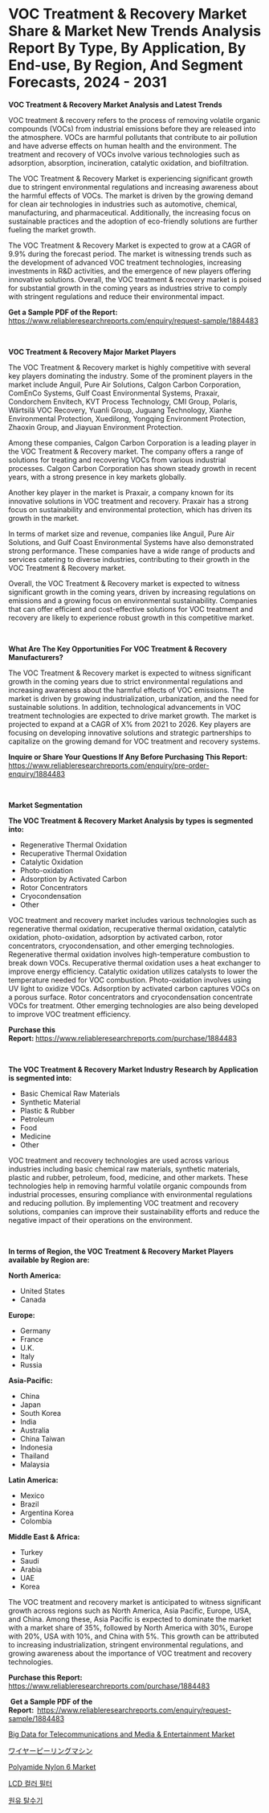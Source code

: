 <p><h1>VOC Treatment & Recovery Market Share & Market New Trends Analysis Report By Type, By Application, By End-use, By Region, And Segment Forecasts, 2024 - 2031</h1></p><p><strong>VOC Treatment & Recovery Market Analysis and Latest Trends</strong></p>
<p><p>VOC treatment & recovery refers to the process of removing volatile organic compounds (VOCs) from industrial emissions before they are released into the atmosphere. VOCs are harmful pollutants that contribute to air pollution and have adverse effects on human health and the environment. The treatment and recovery of VOCs involve various technologies such as adsorption, absorption, incineration, catalytic oxidation, and biofiltration.</p><p>The VOC Treatment & Recovery Market is experiencing significant growth due to stringent environmental regulations and increasing awareness about the harmful effects of VOCs. The market is driven by the growing demand for clean air technologies in industries such as automotive, chemical, manufacturing, and pharmaceutical. Additionally, the increasing focus on sustainable practices and the adoption of eco-friendly solutions are further fueling the market growth.</p><p>The VOC Treatment & Recovery Market is expected to grow at a CAGR of 9.9% during the forecast period. The market is witnessing trends such as the development of advanced VOC treatment technologies, increasing investments in R&D activities, and the emergence of new players offering innovative solutions. Overall, the VOC treatment & recovery market is poised for substantial growth in the coming years as industries strive to comply with stringent regulations and reduce their environmental impact.</p></p>
<p><strong>Get a Sample PDF of the Report:&nbsp;</strong> <a href="https://www.reliableresearchreports.com/enquiry/request-sample/1884483">https://www.reliableresearchreports.com/enquiry/request-sample/1884483</a></p>
<p>&nbsp;</p>
<p><strong>VOC Treatment & Recovery Major Market Players</strong></p>
<p><p>The VOC Treatment & Recovery market is highly competitive with several key players dominating the industry. Some of the prominent players in the market include Anguil, Pure Air Solutions, Calgon Carbon Corporation, ComEnCo Systems, Gulf Coast Environmental Systems, Praxair, Condorchem Envitech, KVT Process Technology, CMI Group, Polaris, Wärtsilä VOC Recovery, Yuanli Group, Juguang Technology, Xianhe Environmental Protection, Xuedilong, Yongqing Environment Protection, Zhaoxin Group, and Jiayuan Environment Protection.</p><p>Among these companies, Calgon Carbon Corporation is a leading player in the VOC Treatment & Recovery market. The company offers a range of solutions for treating and recovering VOCs from various industrial processes. Calgon Carbon Corporation has shown steady growth in recent years, with a strong presence in key markets globally.</p><p>Another key player in the market is Praxair, a company known for its innovative solutions in VOC treatment and recovery. Praxair has a strong focus on sustainability and environmental protection, which has driven its growth in the market.</p><p>In terms of market size and revenue, companies like Anguil, Pure Air Solutions, and Gulf Coast Environmental Systems have also demonstrated strong performance. These companies have a wide range of products and services catering to diverse industries, contributing to their growth in the VOC Treatment & Recovery market.</p><p>Overall, the VOC Treatment & Recovery market is expected to witness significant growth in the coming years, driven by increasing regulations on emissions and a growing focus on environmental sustainability. Companies that can offer efficient and cost-effective solutions for VOC treatment and recovery are likely to experience robust growth in this competitive market.</p></p>
<p>&nbsp;</p>
<p><strong>What Are The Key Opportunities For VOC Treatment & Recovery Manufacturers?</strong></p>
<p><p>The VOC Treatment & Recovery market is expected to witness significant growth in the coming years due to strict environmental regulations and increasing awareness about the harmful effects of VOC emissions. The market is driven by growing industrialization, urbanization, and the need for sustainable solutions. In addition, technological advancements in VOC treatment technologies are expected to drive market growth. The market is projected to expand at a CAGR of X% from 2021 to 2026. Key players are focusing on developing innovative solutions and strategic partnerships to capitalize on the growing demand for VOC treatment and recovery systems.</p></p>
<p><strong>Inquire or Share Your Questions If Any Before Purchasing This Report:</strong> <a href="https://www.reliableresearchreports.com/enquiry/pre-order-enquiry/1884483">https://www.reliableresearchreports.com/enquiry/pre-order-enquiry/1884483</a></p>
<p>&nbsp;</p>
<p><strong>Market Segmentation</strong></p>
<p><strong>The VOC Treatment & Recovery Market Analysis by types is segmented into:</strong></p>
<p><ul><li>Regenerative Thermal Oxidation</li><li>Recuperative Thermal Oxidation</li><li>Catalytic Oxidation</li><li>Photo-oxidation</li><li>Adsorption by Activated Carbon</li><li>Rotor Concentrators</li><li>Cryocondensation</li><li>Other</li></ul></p>
<p><p>VOC treatment and recovery market includes various technologies such as regenerative thermal oxidation, recuperative thermal oxidation, catalytic oxidation, photo-oxidation, adsorption by activated carbon, rotor concentrators, cryocondensation, and other emerging technologies. Regenerative thermal oxidation involves high-temperature combustion to break down VOCs. Recuperative thermal oxidation uses a heat exchanger to improve energy efficiency. Catalytic oxidation utilizes catalysts to lower the temperature needed for VOC combustion. Photo-oxidation involves using UV light to oxidize VOCs. Adsorption by activated carbon captures VOCs on a porous surface. Rotor concentrators and cryocondensation concentrate VOCs for treatment. Other emerging technologies are also being developed to improve VOC treatment efficiency.</p></p>
<p><strong>Purchase this Report:&nbsp;</strong><a href="https://www.reliableresearchreports.com/purchase/1884483">https://www.reliableresearchreports.com/purchase/1884483</a></p>
<p>&nbsp;</p>
<p><strong>The VOC Treatment & Recovery Market Industry Research by Application is segmented into:</strong></p>
<p><ul><li>Basic Chemical Raw Materials</li><li>Synthetic Material</li><li>Plastic & Rubber</li><li>Petroleum</li><li>Food</li><li>Medicine</li><li>Other</li></ul></p>
<p><p>VOC treatment and recovery technologies are used across various industries including basic chemical raw materials, synthetic materials, plastic and rubber, petroleum, food, medicine, and other markets. These technologies help in removing harmful volatile organic compounds from industrial processes, ensuring compliance with environmental regulations and reducing pollution. By implementing VOC treatment and recovery solutions, companies can improve their sustainability efforts and reduce the negative impact of their operations on the environment.</p></p>
<p>&nbsp;</p>
<p><strong>In terms of Region, the VOC Treatment & Recovery Market Players available by Region are:</strong></p>
<p>
    <p> <strong> North America: </strong>
        <ul>
            <li>United States</li>
            <li>Canada</li>
        </ul>
        </p> 
    <p> <strong> Europe: </strong>
        <ul>
            <li>Germany</li>
            <li>France</li>
            <li>U.K.</li>
            <li>Italy</li>
            <li>Russia</li>
        </ul>
        </p> 
    <p> <strong> Asia-Pacific: </strong>
        <ul>
            <li>China</li>
            <li>Japan</li>
            <li>South Korea</li>
            <li>India</li>
            <li>Australia</li>
            <li>China Taiwan</li>
            <li>Indonesia</li>
            <li>Thailand</li>
            <li>Malaysia</li>
        </ul>
        </p> 
    <p> <strong> Latin America: </strong>
        <ul>
            <li>Mexico</li>
            <li>Brazil</li>
            <li>Argentina Korea</li>
            <li>Colombia</li>
        </ul>
        </p> 
    <p> <strong> Middle East & Africa: </strong>
        <ul>
            <li>Turkey</li>
            <li>Saudi</li>
            <li>Arabia</li>
            <li>UAE</li>
            <li>Korea</li>
        </ul>
    </p>
    </p>
<p><p>The VOC treatment and recovery market is anticipated to witness significant growth across regions such as North America, Asia Pacific, Europe, USA, and China. Among these, Asia Pacific is expected to dominate the market with a market share of 35%, followed by North America with 30%, Europe with 20%, USA with 10%, and China with 5%. This growth can be attributed to increasing industrialization, stringent environmental regulations, and growing awareness about the importance of VOC treatment and recovery technologies.</p></p>
<p><strong>Purchase this Report: </strong><a href="https://www.reliableresearchreports.com/purchase/1884483">https://www.reliableresearchreports.com/purchase/1884483</a></p>
<p>&nbsp;<strong>Get a Sample PDF of the Report:&nbsp;&nbsp;</strong><a href="https://www.reliableresearchreports.com/enquiry/request-sample/1884483">https://www.reliableresearchreports.com/enquiry/request-sample/1884483</a></p>
<p><strong></strong></p>
<p><p><a href="https://github.com/dimitrishawkinswaynenp91rgz/Market-Research-Report-List-1/blob/main/big-data-for-telecommunications-and-media-entertainment-market.md">Big Data for Telecommunications and Media & Entertainment Market</a></p><p><a href="https://medium.com/@haskellrowe2023/%E3%83%AF%E3%82%A4%E3%83%A4%E3%83%BC%E5%89%A5%E9%9B%A2%E6%A9%9F%E3%81%AE%E5%B8%82%E5%A0%B4-%E5%B8%82%E5%A0%B4%E3%82%B7%E3%82%A7%E3%82%A2-%E5%B8%82%E5%A0%B4%E5%8B%95%E5%90%91-%E3%81%8A%E3%82%88%E3%81%B3%E5%B0%86%E6%9D%A5%E3%81%AE%E6%88%90%E9%95%B7%E3%81%AE%E6%8E%A2%E7%B4%A2-05cbca942c7b">ワイヤーピーリングマシン</a></p><p><a href="https://view.publitas.com/reportprime-1/polyamide-nylon-6-market-size-growth-outlook-from-2024-to-2031-projecting-at-markets-trends-analysis-by-application-regional-outlook-and-revenue/">Polyamide Nylon 6 Market</a></p><p><a href="https://medium.com/@sdc11954/%EB%94%94%EC%BD%94%EB%94%A9-lcd-%EC%BB%AC%EB%9F%AC-%ED%95%84%ED%84%B0-%EC%8B%9C%EC%9E%A5-%EC%A7%80%ED%91%9C-%EC%8B%9C%EC%9E%A5-%EC%A0%90%EC%9C%A0%EC%9C%A8-%ED%8A%B8%EB%A0%8C%EB%93%9C-%EB%B0%8F-%EC%84%B1%EC%9E%A5-%ED%8C%A8%ED%84%B4-1af5443d736e">LCD 컬러 필터</a></p><p><a href="https://medium.com/@sdc11954/original-sentence-crude-oil-desalter-market-trends-forecast-and-competitive-analysis-to-e9a9bb05b22c">원유 탈수기</a></p></p>
